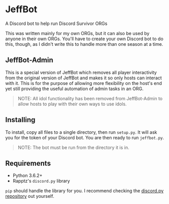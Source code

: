 # JeffBot

A Discord bot to help run Discord Survivor ORGs

This was written mainly for my own ORGs, but it can also be used by anyone in their own ORGs. You'll have to create your own Discord bot to do this, though, as I didn't write this to handle more than one season at a time.

## JeffBot-Admin

This is a special version of JeffBot which removes all player interactivity from the original version of JeffBot and makes it so only hosts can interact with it. This is for the purpose of allowing more flexibility on the host's end yet still providing the useful automation of admin tasks in an ORG.

> NOTE: All idol functionality has been removed from JeffBot-Admin to allow hosts to play with their own ways to use idols.

## Installing

To install, copy all files to a single directory, then run `setup.py`. It will ask you for the token of your Discord bot. You are then ready to run `jeffbot.py`.

> NOTE: The bot must be run from the directory it is in.

## Requirements

* Python 3.6.2+
* Rapptz's `discord.py` library

`pip` should handle the library for you. I recommend checking the [discord.py repository](https://github.com/Rapptz/discord.py) out yourself.
